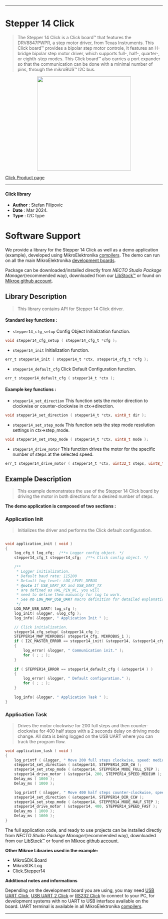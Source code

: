 
---
# Stepper 14 Click

> The Stepper 14 Click is a Click board™ that features the DRV8847PWPR, a step motor driver, from Texas Instruments. This Click board™ provides a bipolar step motor controle, It features an H-bridge bipolar step motor driver, which supports full-, half-, quarter-, or eighth-step modes. This Click board™ also carries a port expander so that the communication can be done with a minimal number of pins, through the mikroBUS™ I2C bus.

<p align="center">
  <img src="https://download.mikroe.com/images/click_for_ide/stepper14_click.png" height=300px>
</p>

[Click Product page](https://www.mikroe.com/stepper-14-click)

---


#### Click library

- **Author**        : Stefan Filipovic
- **Date**          : Mar 2024.
- **Type**          : I2C type


# Software Support

We provide a library for the Stepper 14 Click
as well as a demo application (example), developed using MikroElektronika
[compilers](https://www.mikroe.com/necto-studio).
The demo can run on all the main MikroElektronika [development boards](https://www.mikroe.com/development-boards).

Package can be downloaded/installed directly from *NECTO Studio Package Manager*(recommended way), downloaded from our [LibStock&trade;](https://libstock.mikroe.com) or found on [Mikroe github account](https://github.com/MikroElektronika/mikrosdk_click_v2/tree/master/clicks).

## Library Description

> This library contains API for Stepper 14 Click driver.

#### Standard key functions :

- `stepper14_cfg_setup` Config Object Initialization function.
```c
void stepper14_cfg_setup ( stepper14_cfg_t *cfg );
```

- `stepper14_init` Initialization function.
```c
err_t stepper14_init ( stepper14_t *ctx, stepper14_cfg_t *cfg );
```

- `stepper14_default_cfg` Click Default Configuration function.
```c
err_t stepper14_default_cfg ( stepper14_t *ctx );
```

#### Example key functions :

- `stepper14_set_direction` This function sets the motor direction to clockwise or counter-clockwise in ctx->direction.
```c
void stepper14_set_direction ( stepper14_t *ctx, uint8_t dir );
```

- `stepper14_set_step_mode` This function sets the step mode resolution settings in ctx->step_mode.
```c
void stepper14_set_step_mode ( stepper14_t *ctx, uint8_t mode );
```

- `stepper14_drive_motor` This function drives the motor for the specific number of steps at the selected speed.
```c
err_t stepper14_drive_motor ( stepper14_t *ctx, uint32_t steps, uint8_t speed );
```

## Example Description

> This example demonstrates the use of the Stepper 14 Click board by driving the motor in both directions for a desired number of steps.

**The demo application is composed of two sections :**

### Application Init

> Initializes the driver and performs the Click default configuration.

```c

void application_init ( void )
{
    log_cfg_t log_cfg;  /**< Logger config object. */
    stepper14_cfg_t stepper14_cfg;  /**< Click config object. */

    /** 
     * Logger initialization.
     * Default baud rate: 115200
     * Default log level: LOG_LEVEL_DEBUG
     * @note If USB_UART_RX and USB_UART_TX 
     * are defined as HAL_PIN_NC, you will 
     * need to define them manually for log to work. 
     * See @b LOG_MAP_USB_UART macro definition for detailed explanation.
     */
    LOG_MAP_USB_UART( log_cfg );
    log_init( &logger, &log_cfg );
    log_info( &logger, " Application Init " );

    // Click initialization.
    stepper14_cfg_setup( &stepper14_cfg );
    STEPPER14_MAP_MIKROBUS( stepper14_cfg, MIKROBUS_1 );
    if ( I2C_MASTER_ERROR == stepper14_init( &stepper14, &stepper14_cfg ) ) 
    {
        log_error( &logger, " Communication init." );
        for ( ; ; );
    }
    
    if ( STEPPER14_ERROR == stepper14_default_cfg ( &stepper14 ) )
    {
        log_error( &logger, " Default configuration." );
        for ( ; ; );
    }
    
    log_info( &logger, " Application Task " );
}

```

### Application Task

> Drives the motor clockwise for 200 full steps and then counter-clockwise for 400 half
steps with a 2 seconds delay on driving mode change. All data is being logged on the
USB UART where you can track the program flow.

```c
void application_task ( void )
{
    log_printf ( &logger, " Move 200 full steps clockwise, speed: medium\r\n\n" );
    stepper14_set_direction ( &stepper14, STEPPER14_DIR_CW );
    stepper14_set_step_mode ( &stepper14, STEPPER14_MODE_FULL_STEP );
    stepper14_drive_motor ( &stepper14, 200, STEPPER14_SPEED_MEDIUM );
    Delay_ms ( 1000 );
    Delay_ms ( 1000 );

    log_printf ( &logger, " Move 400 half steps counter-clockwise, speed: fast\r\n\n" );
    stepper14_set_direction ( &stepper14, STEPPER14_DIR_CCW );
    stepper14_set_step_mode ( &stepper14, STEPPER14_MODE_HALF_STEP );
    stepper14_drive_motor ( &stepper14, 400, STEPPER14_SPEED_FAST );
    Delay_ms ( 1000 );
    Delay_ms ( 1000 );
}
```

The full application code, and ready to use projects can be installed directly from *NECTO Studio Package Manager*(recommended way), downloaded from our [LibStock&trade;](https://libstock.mikroe.com) or found on [Mikroe github account](https://github.com/MikroElektronika/mikrosdk_click_v2/tree/master/clicks).

**Other Mikroe Libraries used in the example:**

- MikroSDK.Board
- MikroSDK.Log
- Click.Stepper14

**Additional notes and informations**

Depending on the development board you are using, you may need
[USB UART Click](https://www.mikroe.com/usb-uart-click),
[USB UART 2 Click](https://www.mikroe.com/usb-uart-2-click) or
[RS232 Click](https://www.mikroe.com/rs232-click) to connect to your PC, for
development systems with no UART to USB interface available on the board. UART
terminal is available in all MikroElektronika
[compilers](https://shop.mikroe.com/compilers).

---
